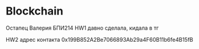 # Blockchain
Остапец Валерия БПИ214
HW1 давно сделала, кидала в тг

HW2 адрес контакта 0x199B852A2Be7066893Ab29a4F60B11b6fe4B15fB
